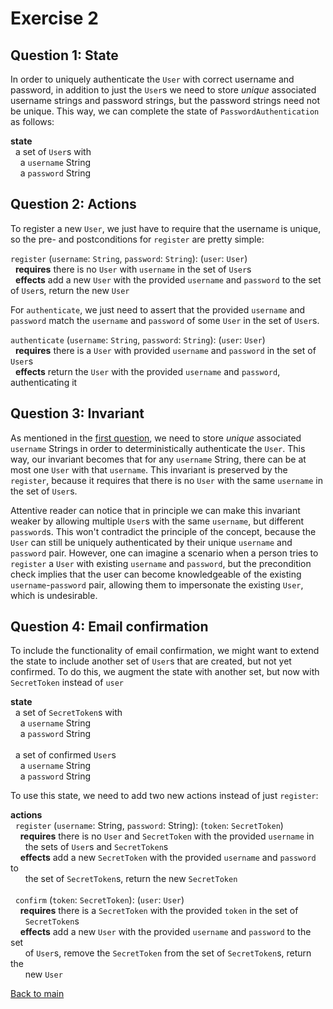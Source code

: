 # Exercise 2

## Question 1: State

In order to uniquely authenticate the `User` with correct username and password, in
addition to just the `User`s we need to store *unique* associated username strings
and password strings, but the password strings need not be unique. This way, we can
complete the state of `PasswordAuthentication` as follows:

**state**\
  a set of `User`s with\
    a `username` String\
    a `password` String

## Question 2: Actions

To register a new `User`, we just have to require that the username is unique, so the
pre- and postconditions for `register` are pretty simple:

`register` (`username`: `String`, `password`: `String`): (`user`: `User`)\
  **requires** there is no `User` with `username` in the set of `User`s\
  **effects** add a new `User` with the provided `username` and `password` to the set
   of `User`s, return the new `User`

For `authenticate`, we just need to assert that the provided `username` and `password`
match the `username` and `password` of some `User` in the set of `User`s.

`authenticate` (`username`: `String`, `password`: `String`): (`user`: `User`)\
  **requires** there is a `User` with provided `username` and `password` in the set of
  `User`s\
  **effects** return the `User` with the provided `username` and `password`,
  authenticating it

## Question 3: Invariant

As mentioned in the [first question](#question-1-state), we need to store *unique*
associated `username` Strings in order to deterministically authenticate the `User`.
This way, our invariant becomes that for any `username` String, there can be at most
one `User` with that `username`. This invariant is preserved by the `register`,
because it requires that there is no `User` with the same `username` in the set of
`User`s.

Attentive reader can notice that in principle we can make this invariant weaker by
allowing multiple `User`s with the same `username`, but different `password`s. This
won't contradict the principle of the concept, because the `User` can still be
uniquely authenticated by their unique `username` and `password` pair.  However, one
can imagine a scenario when a person tries to `register` a `User` with existing
`username` and `password`, but the precondition check implies that the user can become
knowledgeable of the existing `username`-`password` pair, allowing them to impersonate
the existing `User`, which is undesirable.

## Question 4: Email confirmation

To include the functionality of email confirmation, we might want to extend the state to
include another set of `User`s that are created, but not yet confirmed. To do this,
we augment the state with another set, but now with `SecretToken` instead of `user`

**state**\
  a set of `SecretToken`s with\
    a `username` String\
    a `password` String\
\
  a set of confirmed `User`s\
    a `username` String\
    a `password` String

To use this state, we need to add two new actions instead of just `register`:

**actions**\
  `register` (`username`: String, `password`: String): (`token`: `SecretToken`)\
    **requires** there is no `User` and `SecretToken` with the provided `username` in\
      the sets of `User`s and `SecretToken`s\
    **effects** add a new `SecretToken` with the provided `username` and `password` to\
      the set of `SecretToken`s, return the new `SecretToken`\
\
  `confirm` (`token`: `SecretToken`): (`user`: `User`)\
    **requires** there is a `SecretToken` with the provided `token` in the set of\
      `SecretToken`s\
    **effects** add a new `User` with the provided `username` and `password` to the set\
      of `User`s, remove the `SecretToken` from the set of `SecretToken`s, return the\
      new `User`

[Back to main](main.md)
